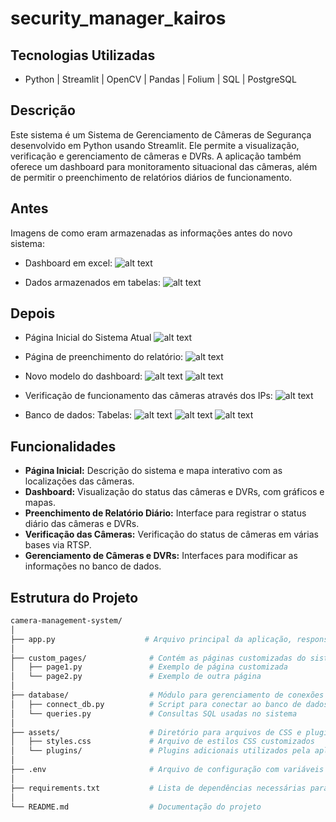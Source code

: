 # security_manager_kairos

## Tecnologias Utilizadas

- Python | Streamlit | OpenCV | Pandas | Folium | SQL | PostgreSQL

## Descrição

Este sistema é um Sistema de Gerenciamento de Câmeras de Segurança desenvolvido em Python usando Streamlit. Ele permite a visualização, verificação e gerenciamento de câmeras e DVRs. A aplicação também oferece um dashboard para monitoramento situacional das câmeras, além de permitir o preenchimento de relatórios diários de funcionamento.

## Antes

Imagens de como eram armazenadas as informações antes do novo sistema:

- Dashboard em excel:
![alt text](assets/imagens/antes-01.png)

- Dados armazenados em tabelas:
![alt text](assets/imagens/antes-02.png)

## Depois

- Página Inicial do Sistema Atual
![alt text](assets/imagens/depois-05.png)

- Página de preenchimento do relatório:
![alt text](assets/imagens/depois-03.png)

- Novo modelo do dashboard:
![alt text](assets/imagens/depois-01.png)
![alt text](assets/imagens/depois-02.png)

- Verificação de funcionamento das câmeras através dos IPs:
![alt text](assets/imagens/depois-04.png)

- Banco de dados:
Tabelas:
![alt text](assets/imagens/tabelas-01.png)
![alt text](assets/imagens/tabelas-02.png)
![alt text](assets/imagens/tabelas-03.png)

## Funcionalidades

- **Página Inicial:** Descrição do sistema e mapa interativo com as localizações das câmeras.
- **Dashboard:** Visualização do status das câmeras e DVRs, com gráficos e mapas.
- **Preenchimento de Relatório Diário:** Interface para registrar o status diário das câmeras e DVRs.
- **Verificação das Câmeras:** Verificação do status de câmeras em várias bases via RTSP.
- **Gerenciamento de Câmeras e DVRs:** Interfaces para modificar as informações no banco de dados.

## Estrutura do Projeto

```bash
camera-management-system/
│
├── app.py                    # Arquivo principal da aplicação, responsável por iniciar a interface do Streamlit
│
├── custom_pages/              # Contém as páginas customizadas do sistema, com layout e funcionalidades específicas
│   ├── page1.py               # Exemplo de página customizada
│   └── page2.py               # Exemplo de outra página
│
├── database/                  # Módulo para gerenciamento de conexões e consultas ao banco de dados
│   ├── connect_db.py          # Script para conectar ao banco de dados
│   └── queries.py             # Consultas SQL usadas no sistema
│
├── assets/                    # Diretório para arquivos de CSS e plugins adicionais para customização visual
│   ├── styles.css             # Arquivo de estilos CSS customizados
│   └── plugins/               # Plugins adicionais utilizados pela aplicação
│
├── .env                       # Arquivo de configuração com variáveis de ambiente (credenciais e configurações sensíveis)
│
├── requirements.txt           # Lista de dependências necessárias para rodar o projeto
│
└── README.md                  # Documentação do projeto
